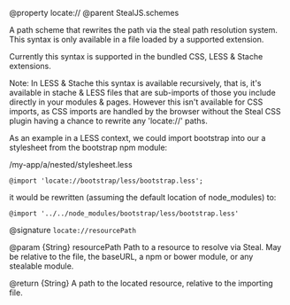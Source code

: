 @property locate://
@parent StealJS.schemes

A path scheme that rewrites the path via the steal path resolution system. This syntax is only available in a file
loaded by a supported extension.

Currently this syntax is supported in the bundled CSS, LESS & Stache extensions.

Note: In LESS & Stache this syntax is available recursively, that is, it's available in stache & LESS files that are
sub-imports of those you include directly in your modules & pages. However this isn't available for CSS imports, as CSS
imports are handled by the browser without the Steal CSS plugin having a chance to rewrite any 'locate://' paths.

As an example in a LESS context, we could import bootstrap into our a stylesheet from the bootstrap npm module:

/my-app/a/nested/stylesheet.less

`@import 'locate://bootstrap/less/bootstrap.less';`

it would be rewritten (assuming the default location of node_modules) to:

`@import '../../node_modules/bootstrap/less/bootstrap.less'`

@signature `locate://resourcePath`

@param {String} resourcePath Path to a resource to resolve via Steal. May be relative to the file, the baseURL, a npm
or bower module, or any stealable module.

@return {String} A path to the located resource, relative to the importing file.